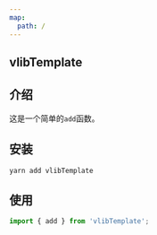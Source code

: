 ```yaml
---
map:
  path: /
---
```


## vlibTemplate

## 介绍

这是一个简单的`add`函数。

## 安装

```
yarn add vlibTemplate
```

## 使用

```ts
import { add } from 'vlibTemplate';
```

